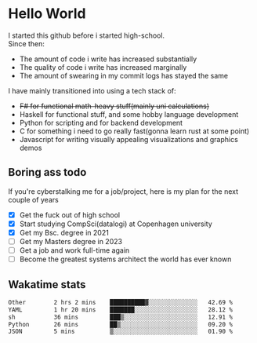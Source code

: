 # Hello World

I started this github before i started high-school.  
Since then:
- The amount of code i write has increased substantially
- The quality of code i write has increased marginally
- The amount of swearing in my commit logs has stayed the same

I have mainly transitioned into using a tech stack of:
- ~~F# for functional math-heavy stuff(mainly uni calculations)~~
- Haskell for functional stuff, and some hobby language development
- Python for scripting and for backend development
- C for something i need to go really fast(gonna learn rust at some point)
- Javascript for writing visually appealing visualizations and graphics demos

## Boring ass todo
If you're cyberstalking me for a job/project, here is my plan for the next couple of years
- [x] Get the fuck out of high school
- [x] Start studying CompSci(datalogi) at Copenhagen university
- [x] Get my Bsc. degree in 2021
- [ ] Get my Masters degree in 2023
- [ ] Get a job and work full-time again
- [ ] Become the greatest systems architect the world has ever known

## Wakatime stats
<!--START_SECTION:waka-->

```txt
Other        2 hrs 2 mins    ██████████▓░░░░░░░░░░░░░░   42.69 %
YAML         1 hr 20 mins    ███████░░░░░░░░░░░░░░░░░░   28.12 %
sh           36 mins         ███▒░░░░░░░░░░░░░░░░░░░░░   12.91 %
Python       26 mins         ██▒░░░░░░░░░░░░░░░░░░░░░░   09.20 %
JSON         5 mins          ▒░░░░░░░░░░░░░░░░░░░░░░░░   01.90 %
```

<!--END_SECTION:waka-->
